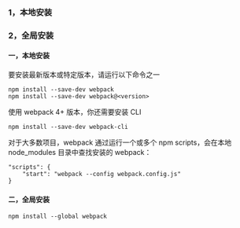 ### 1，本地安装
### 2，全局安装

#### 一，本地安装
要安装最新版本或特定版本，请运行以下命令之一

```
npm install --save-dev webpack
npm install --save-dev webpack@<version>
```
使用 webpack 4+ 版本，你还需要安装 CLI

```
npm install --save-dev webpack-cli
```

对于大多数项目，webpack 通过运行一个或多个 npm scripts，会在本地 node_modules 目录中查找安装的 webpack：

```
"scripts": {
    "start": "webpack --config webpack.config.js"
}
```


#### 二，全局安装

```
npm install --global webpack
```
